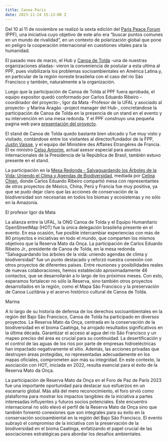 ```yaml
---
title: Canoa Paris
date: 2023-11-24 15:13:00 Z
---
```


Del 10 al 11 de noviembre se realizó la sexta edición del [Paris Peace Forum](https://parispeaceforum.org/) (PPF), una iniciativa cuyo objetivo de este año era “buscar puntos comunes en un mundo de rivalidad”, en un contexto de polarización global  que pone en peligro la cooperación internacional en cuestiones vitales para la humanidad.

El pasado mes de marzo, el Hub y [Canoa de Tolda](https://canoadetolda.org.br/) -una de nuestras organizaciones aliadas- vieron la conveniencia de postular a esta ultima al PPF, pues visibilizaría los problemas socioambientales en América Latina.y, en particular de la región noreste brasileña con el caso del río Sáo Francisco y también, naturalmente a la organización.

Luego que la participación de Canoa de Tolda al PPF fuera aprobada, el equipo expositor quedó conformado por Carlos Eduardo Ribeiro -coordinador del proyecto-, Igor da Mata -Profesor de la UFAL y asociado al proyecto- y Marina Aragão -project manager del Hub-, concretándose la participación de Canoa de Tolda en la presencia de un stand en el evento y su intervención en una mesa redonda. Y el PPF construyo una pequeña pagina web para [presentación del proyecto](https://parispeaceforum.org/projects/reserva-mato-da-onca-forets-pour-lavenir/).

El stand de Canoa de Tolda quedo bastante bien ubicado y fue muy visto y visitado, contándose entre los visitantes al director/fundador de la FPP, [Justin Vaisse](https://en.wikipedia.org/wiki/Justin_Va%C3%AFsse), y el equipo del Ministére des Affaires Etrangéres de Francia. El ex ministro [Celso Amorim](https://es.wikipedia.org/wiki/Celso_Amorim), actual asesor especial para asuntos internacionales de la Presidencia de la República de Brasil, también estuvo presente en el stand.

La participación en la [Mesa Redonda - Salvaguardando los Árboles de la Vida: Uniendo el Clima y Agendas de Biodiversidad](https://www.youtube.com/watch?v=kv0JDu8HNzA), mediada por [Celina Chien](https://www.celinachien.com/), donde Carlos Eduardo Ribeiro compartió mesa con representantes de otros proyectos de México, China, Perú y Francia fue muy positiva, ya que se pudo dejar claro que las acciones de conservación de la biodiversidad son necesarias en todos los biomas y ecosistemas y no sólo en la Amazonia.

El profesor Igor da Mata 

La alianza entre la UFAL, la ONG Canoa de Tolda y el Equipo Humanitario OpenStreetMap (HOT) fue la única delegación brasileña presente en el evento. En esa ocasión, fue posible intercambiar experiencias con más de 80 proyectos e iniciativas en todo el mundo, que comparten los mismos objetivos que la Reserva Mato da Onça. La participación de Carlos Eduardo Ribeiro Jr., presidente de Canoa de Tolda, en la mesa redonda “Salvaguardando los árboles de la vida: uniendo agendas de clima y biodiversidad” fue un punto destacado y reforzó nuestra conexión con otros proyectos de diferentes países. Entre reuniones y posibilidades reales de nuevas colaboraciones, hemos establecido aproximadamente 46 contactos, que se desarrollarán a lo largo de los próximos meses. Con esto, esperamos fortalecer no sólo la Reserva, sino también otros proyectos desarrollados en la región, como el Mapa São Francisco y la preservación de Canoa Luzitânia y el acervo histórico cultural de Canoa de Tolda.

Marina

A lo largo de su historia de defensa de los derechos socioambientales en la región del Bajo São Francisco, Canoa de Tolda ha participado en diversos proyectos. La Reserva Mato da Onça, centrada en la conservación de la biodiversidad en el bioma Caatinga, ha arrojado resultados significativos en la última década. Garantizar el acceso al agua del río São Francisco y un mapeo preciso del área es crucial para su continuidad. La desertificación y el control de las aguas de los ríos por parte de empresas hidroeléctricas han impactado negativamente el sitio. Además, las acciones privadas que destruyen áreas protegidas, no representadas adecuadamente en los mapas oficiales, comprometen aún más su integridad. En este contexto, la asociación con HOT, iniciada en 2022, resulta esencial para el éxito de la Reserva Mato da Onça.

La participación de Reserva Mato da Onça en el Foro de Paz de París 2023 fue una importante oportunidad para destacar sus esfuerzos en un escenario global. Más allá del mero reconocimiento, el foro sirvió como plataforma para mostrar los impactos tangibles de la iniciativa a partes interesadas influyentes y futuros socios potenciales. Este encuentro internacional no sólo elevó el perfil de la Reserva Mato da Onça sino que también fomentó conexiones que son integrales para su éxito en la conservación socioambiental en la región del Bajo São Francisco. El evento subrayó el compromiso de la iniciativa con la preservación de la biodiversidad en el bioma Caatinga, enfatizando el papel crucial de las asociaciones estratégicas para abordar los desafíos ambientales.​